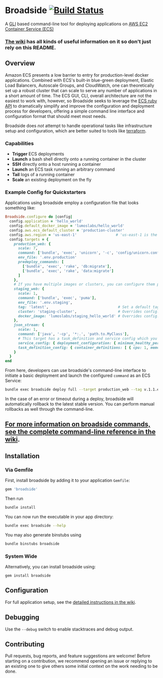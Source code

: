 # Broadside [![Build Status](https://travis-ci.org/lumoslabs/broadside.svg?branch=master)](https://travis-ci.org/lumoslabs/broadside)

A [GLI](https://github.com/davetron5000/gli) based command-line tool for deploying applications on [AWS EC2 Container Service (ECS)](https://aws.amazon.com/ecs/)

### [The wiki](https://github.com/lumoslabs/broadside/wiki) has all kinds of useful information on it so don't just rely on this README.

## Overview
Amazon ECS presents a low barrier to entry for production-level docker applications. Combined with ECS's built-in blue-green deployment, Elastic Load Balancers, Autoscale Groups, and CloudWatch, one can theoretically set up a robust cluster that can scale to serve any number of applications in a short amount of time. The ECS GUI, CLI, overall architecture are not the easiest to work with, however, so Broadside seeks to leverage the [ECS ruby API](http://docs.aws.amazon.com/sdkforruby/api/Aws/ECS.html) to dramatically simplify and improve the configuration and deployment process for developers, offering a simple command line interface and configuration format that should meet most needs.

Broadside does _not_ attempt to handle operational tasks like infrastructure setup and configuration, which are better suited to tools like [terraform](https://www.terraform.io/).

### Capabilities

- **Trigger** ECS deployments
- **Launch** a bash shell directly onto a running container in the cluster
- **SSH** directly onto a host running a container
- **Launch** an ECS task running an arbitrary command
- **Tail** logs of a running container
- **Scale** an existing deployment on the fly

### Example Config for Quickstarters
Applications using broadside employ a configuration file that looks something like:

```ruby
Broadside.configure do |config|
  config.application = 'hello_world'
  config.default_docker_image = 'lumoslabs/hello_world'
  config.aws.ecs_default_cluster = 'production-cluster'
  config.aws.region = 'us-east-1'                  # 'us-east-1 is the default
  config.targets = {
    production_web: {
      scale: 7,
      command: ['bundle', 'exec', 'unicorn', '-c', 'config/unicorn.conf.rb'],
      env_file: '.env.production'
      predeploy_commands: [
        ['bundle', 'exec', 'rake', 'db:migrate'],
        ['bundle', 'exec', 'rake', 'data:migrate']
      ]
    },
    # If you have multiple images or clusters, you can configure them per target
    staging_web: {
      scale: 1,
      command: ['bundle', 'exec', 'puma'],
      env_file: '.env.staging',
      tag: 'latest',                                # Set a default tag for this target
      cluster: 'staging-cluster',                   # Overrides config.aws.ecs_default_cluster
      docker_image: 'lumoslabs/staging_hello_world' # Overrides config.default_docker_image
    },
    json_stream: {
      scale: 1,
      command: ['java', '-cp', '*:.', 'path.to.MyClass'],
      # This target has a task_definition and service config which you use to bootstrap a new AWS Service
      service_config: { deployment_configuration: { minimum_healthy_percent: 0.5 } },
      task_definition_config: { container_definitions: [ { cpu: 1, memory: 2000, } ] }
    }
  }
end
```

From here, developers can use broadside's command-line interface to initiate a basic deployment and launch the
configured `command` as an ECS Service:

```bash
bundle exec broadside deploy full --target production_web --tag v.1.1.example.tag
```

In the case of an error or timeout during a deploy, broadside will automatically rollback to the latest stable version. You can perform manual rollbacks as well through the command-line.

## [For more information on broadside commands, see the complete command-line reference in the wiki](https://github.com/lumoslabs/broadside/wiki/CLI-reference).


## Installation
### Via Gemfile
First, install broadside by adding it to your application `Gemfile`:
```ruby
gem 'broadside'
```

Then run
```bash
bundle install
```

You can now run the executable in your app directory:
```bash
bundle exec broadside --help
```

You may also generate binstubs using
```bash
bundle binstubs broadside
```

### System Wide
Alternatively, you can install broadside using:
```
gem install broadside
```

## Configuration
For full application setup, see the [detailed instructions in the wiki](https://github.com/lumoslabs/broadside/wiki).

## Debugging
Use the `--debug` switch to enable stacktraces and debug output.

## Contributing
Pull requests, bug reports, and feature suggestions are welcome! Before starting on a contribution, we recommend opening an issue or replying to an existing one to give others some initial context on the work needing to be done.

